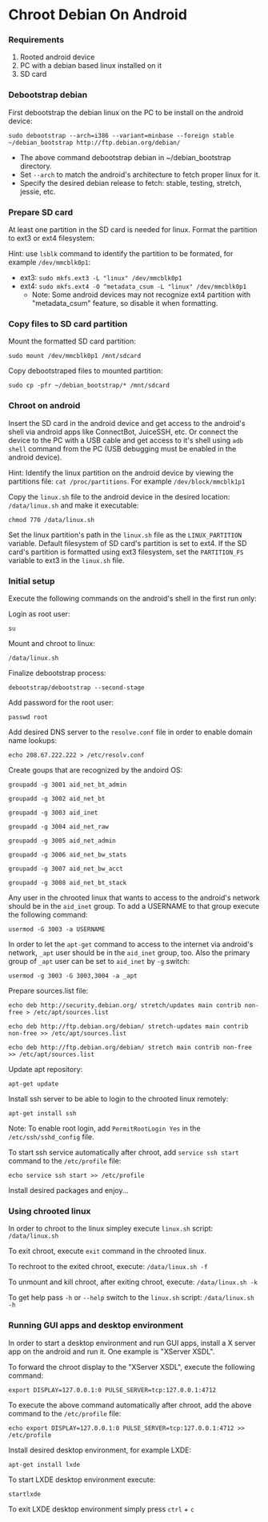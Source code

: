 # Chroot Debian On Android

### Requirements
1. Rooted android device
2. PC with a debian based linux installed on it
3. SD card

### Debootstrap debian
First debootstrap the debian linux on the PC to be install on the android device:

`sudo debootstrap --arch=i386 --variant=minbase --foreign stable ~/debian_bootstrap http://ftp.debian.org/debian/`
  - The above command debootstrap debian in ~/debian_bootstrap directory.
  - Set `--arch` to match the android's architecture to fetch proper linux for it.
  - Specify the desired debian release to fetch: stable, testing, stretch, jessie, etc.

### Prepare SD card
At least one partition in the SD card is needed for linux. Format the partition to ext3 or ext4 filesystem:

Hint: use `lsblk` command to identify the partition to be formated, for example `/dev/mmcblk0p1`:
  - ext3: `sudo mkfs.ext3 -L "linux" /dev/mmcblk0p1`
  - ext4: `sudo mkfs.ext4 -O ^metadata_csum -L "linux" /dev/mmcblk0p1`
    - Note: Some android devices may not recognize ext4 partition with "metadata_csum" feature, so disable it when formatting.

### Copy files to SD card partition
Mount the formatted SD card partition:

`sudo mount /dev/mmcblk0p1 /mnt/sdcard`

Copy debootstraped files to mounted partition:

`sudo cp -pfr ~/debian_bootstrap/* /mnt/sdcard`

### Chroot on android
Insert the SD card in the android device and get access to the android's shell via android apps like ConnectBot, JuiceSSH, etc.
Or connect the device to the PC with a USB cable and get access to it's shell using `adb shell` command from the PC (USB debugging must be enabled in the android device).

Hint: Identify the linux partition on the android device by viewing the partitions file: `cat /proc/partitions`. For example `/dev/block/mmcblk1p1`

Copy the `linux.sh` file to the android device in the desired location: `/data/linux.sh` and make it executable:

`chmod 770 /data/linux.sh`

Set the linux partition's path in the `linux.sh` file as the `LINUX_PARTITION` variable.
Default filesystem of SD card's partition is set to ext4.
If the SD card's partition is formatted using ext3 filesystem, set the `PARTITION_FS` variable to ext3 in the `linux.sh` file.

### Initial setup
Execute the following commands on the android's shell in the first run only:

Login as root user:

`su`

Mount and chroot to linux:

`/data/linux.sh`

Finalize debootstrap process:

`debootstrap/debootstrap --second-stage`

Add password for the root user:

`passwd root`

Add desired DNS server to the `resolve.conf` file in order to enable domain name lookups:

`echo 208.67.222.222 > /etc/resolv.conf`

Create goups that are recognized by the andoird OS:

`groupadd -g 3001 aid_net_bt_admin`

`groupadd -g 3002 aid_net_bt`

`groupadd -g 3003 aid_inet`

`groupadd -g 3004 aid_net_raw`

`groupadd -g 3005 aid_net_admin`

`groupadd -g 3006 aid_net_bw_stats`

`groupadd -g 3007 aid_net_bw_acct`

`groupadd -g 3008 aid_net_bt_stack`

Any user in the chrooted linux that wants to access to the android's network should be in the `aid_inet` group. To add a USERNAME to that group execute the following command:

`usermod -G 3003 -a USERNAME`

In order to let the `apt-get` command to access to the internet via android's network, `_apt` user should be in the `aid_inet` group, too.
Also the primary group of `_apt` user can be set to `aid_inet` by `-g` switch:

`usermod -g 3003 -G 3003,3004 -a _apt`

Prepare sources.list file:

`echo deb http://security.debian.org/ stretch/updates main contrib non-free > /etc/apt/sources.list`

`echo deb http://ftp.debian.org/debian/ stretch-updates main contrib non-free >> /etc/apt/sources.list`

`echo deb http://ftp.debian.org/debian/ stretch main contrib non-free >> /etc/apt/sources.list`

Update apt repository:

`apt-get update`

Install ssh server to be able to login to the chrooted linux remotely:

`apt-get install ssh`

Note: To enable root login, add `PermitRootLogin Yes` in the `/etc/ssh/sshd_config` file.

To start ssh service automatically after chroot, add `service ssh start` command to the `/etc/profile` file:

`echo service ssh start >> /etc/profile`

Install desired packages and enjoy...

### Using chrooted linux
In order to chroot to the linux simpley execute `linux.sh` script: `/data/linux.sh`

To exit chroot, execute `exit` command in the chrooted linux.

To rechroot to the exited chroot, execute: `/data/linux.sh -f`

To unmount and kill chroot, after exiting chroot, execute: `/data/linux.sh -k`

To get help pass `-h` or `--help` switch to the `linux.sh` script: `/data/linux.sh -h`

### Running GUI apps and desktop environment
In order to start a desktop environment and run GUI apps, install a X server app on the android and run it.
One example is "XServer XSDL".

To forward the chroot display to the "XServer XSDL", execute the following command:

`export DISPLAY=127.0.0.1:0 PULSE_SERVER=tcp:127.0.0.1:4712`

To execute the above command automatically after chroot, add the above command to the `/etc/profile` file:

`echo export DISPLAY=127.0.0.1:0 PULSE_SERVER=tcp:127.0.0.1:4712 >> /etc/profile`

Install desired desktop environment, for example LXDE:

`apt-get install lxde`

To start LXDE desktop environment execute:

`startlxde`

To exit LXDE desktop environment simply press `ctrl` + `c`
